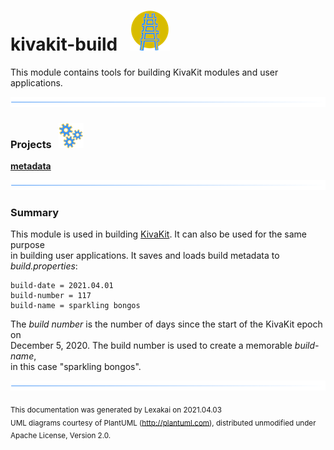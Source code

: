 # kivakit-build &nbsp;&nbsp;![](documentation/images/kivakit-64.png)

This module contains tools for building KivaKit modules and user applications.

![](documentation/images/horizontal-line.png)

[//]: # (start-user-text)



[//]: # (end-user-text)

### Projects &nbsp; ![](documentation/images/gears-40.png)

[**metadata**](metadata/README.md)  

[//]: # (start-user-text)

![](documentation/images/horizontal-line.png)  

### Summary <a name = "summary"></a>

This module is used in building [KivaKit](https://github.com/Telenav/kivakit). It can also be used for the same purpose  
in building user applications. It saves and loads build metadata to *build.properties*:

    build-date = 2021.04.01  
    build-number = 117  
    build-name = sparkling bongos

The *build number* is the number of days since the start of the KivaKit epoch on  
December 5, 2020. The build number is used to create a memorable *build-name*,  
in this case "sparkling bongos".

[//]: # (end-user-text)

![](documentation/images/horizontal-line.png)

<sub>This documentation was generated by Lexakai on 2021.04.03</sub>    
<sub>UML diagrams courtesy of PlantUML (http://plantuml.com), distributed unmodified under Apache License, Version 2.0.</sub>
